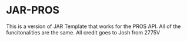 # JAR-PROS

This is a version of JAR Template that works for the PROS API. All of the funcitonalities are the same.
All credit goes to Josh from 2775V

